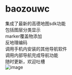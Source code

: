# baozouwc
集成了最新的高德地图sdk功能<br>
包括图层分类显示<br>
marker覆盖物添加<br>
反地理编码<br>
调用手机内安装的其他导航软件<br>
调用内部导航完成导航功能<br>
随时更新，欢迎吐槽<br>
![image](https://github.com/guaju/baozouwc/blob/master/app/progress.gif)
